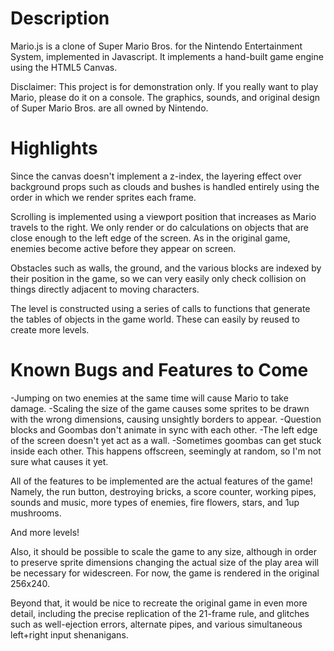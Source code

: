 Description
===========
Mario.js is a clone of Super Mario Bros. for the Nintendo Entertainment System, implemented in Javascript.  It implements a hand-built game engine using the HTML5 Canvas.

Disclaimer: This project is for demonstration only. If you really want to play Mario, please do it on a console. The graphics, sounds, and original design of Super Mario Bros. are all owned by Nintendo.

Highlights
==========

Since the canvas doesn't implement a z-index, the layering effect over background props such as clouds and bushes is handled entirely using the order in which we render sprites each frame.

Scrolling is implemented using a viewport position that increases as Mario travels to the right. We only render or do calculations on objects that are close enough to the left edge of the screen. As in the original game, enemies become active before they appear on screen.

Obstacles such as walls, the ground, and the various blocks are indexed by their position in the game, so we can very easily only check collision on things directly adjacent to moving characters.

The level is constructed using a series of calls to functions that generate the tables of objects in the game world. These can easily by reused to create more levels.

Known Bugs and Features to Come
===============================
-Jumping on two enemies at the same time will cause Mario to take damage.
-Scaling the size of the game causes some sprites to be drawn with the wrong dimensions, causing unsightly borders to appear.
-Question blocks and Goombas don't animate in sync with each other.
-The left edge of the screen doesn't yet act as a wall.
-Sometimes goombas can get stuck inside each other. This happens offscreen, seemingly at random, so I'm not sure what causes it yet.

All of the features to be implemented are the actual features of the game!
Namely, the run button, destroying bricks, a score counter, working pipes, sounds and music, more types of enemies, fire flowers, stars, and 1up mushrooms.

And more levels!

Also, it should be possible to scale the game to any size, although in order to preserve sprite dimensions changing the actual size of the play area will be necessary for widescreen. For now, the game is rendered in the original 256x240.

Beyond that, it would be nice to recreate the original game in even more detail, including the precise replication of the 21-frame rule, and glitches such as well-ejection errors, alternate pipes, and various simultaneous left+right input shenanigans.
